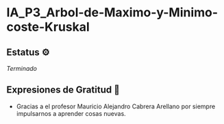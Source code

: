 # IA_P3_Arbol-de-Maximo-y-Minimo-coste-Kruskal

## Estatus ⚙️
_Terminado_

## Expresiones de Gratitud 🎁
* Gracias a el profesor Mauricio Alejandro Cabrera Arellano por siempre impulsarnos a aprender cosas nuevas.
